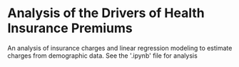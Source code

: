 # Analysis of the Drivers of Health Insurance Premiums
 An analysis of insurance charges and linear regression modeling to estimate charges from demographic data.
See the '.ipynb' file for analysis
